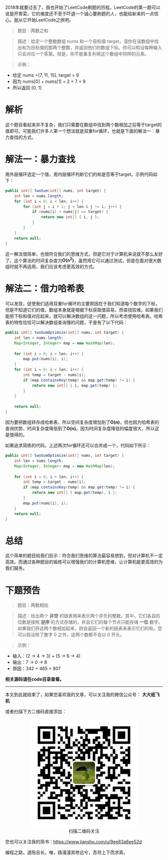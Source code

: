 2018年就要过去了，我也开始了LeetCode刷题的历程。LeetCode的第一题可以说是开胃菜，它的难度还不至于吓退一个诚心要刷题的人，也能给新来的一点信心。就从它开始LeetCode之旅吧。

> 题目：两数之和

> 描述：给定一个整数数组 nums 和一个目标值 target，请你在该数组中找出和为目标值的那两个整数，并返回他们的数组下标。你可以假设每种输入只会对应一个答案。但是，你不能重复利用这个数组中同样的元素。

> 示例：
* 给定 nums =[7, 11, 15], target = 9
* 因为 nums[0] + nums[1] = 2 + 7 = 9
* 所以返回 [0, 1]

# 解析

这个题目看起来并不复杂，我们只需要在数组中找到两个数相加之后等于target的值即可。可能我们许多人第一个想法就是双重for循环，也就是下面的解法一：暴力查找的方式。

# 解法一：暴力查找

用外层循环选定一个值，用内层循环判断它们的和是否等于target。示例代码如下：

```java
public int[] twoSum(int[] nums, int target) {
    int len = nums.length;
    for (int i = 0; i < len; i++) {
        for (int j = i + 1; j < len & j != i; j++) {
            if (nums[i] + nums[j] == target) {
                return new int[] { i, j };
            }
        }
    }
    return null;
}
```

这一解法很简单，也很符合我们的思维方式，但是它对于计算机来说就不那么友好了。这个算法的时间复杂度为**O(n<sup>2</sup>)**，虽然用它可以通过测试，但是在面对很大数组时就不再适用，我们应该考虑更高效的方式。

# 解法二：借力哈希表

可以发现，促使我们适用双重for循环的主要原因在于我们知道每个数字的下标，但是不知道它们的值，数组本身就是根据下标获取值容易，而查找较难。如果我们能把下标和值对应起来，就可以解决数组的这一问题，所以考虑使用哈希表。哈希表的特性恰恰可以解决数组查询慢的问题，于是有了以下代码：

```java
public int[] twoSumOptimize(int[] nums, int target) {
    int len = nums.length;
    Map<Integer, Integer> map = new HashMap(len);

    for (int i = 0; i < len; i++) {
        map.put(nums[i], i);
    }
    for (int i = 0; i < len; i++) {
        int temp = target - nums[i];
        if (map.containsKey(temp) && map.get(temp) != i) {
            return new int[] { i, map.get(temp) };
        }
    }

    return null;
}
```

因为要把数组转存成哈希表，所以空间复杂度增加到了**O(n)**，但也因为哈希表的查询优势，时间复杂度降低到了**O(n)**。因为时间复杂度降低的幅度很大，所以这是值得的。

如果追求简练的代码，上述两次for循环还可以合并成一个，代码如下所示：

```java
public int[] twoSumOptimize(int[] nums, int target) {
    int len = nums.length;
    Map<Integer, Integer> map = new HashMap(len);

    for (int i = 0; i < len; i++) {
        int temp = target - nums[i];
        if (map.containsKey(temp) && map.get(temp) != i) {
            return new int[] { map.get(temp), i };
        }
        map.put(nums[i], i);
    }
    return null;
}
```

# 总结

这个简单的题目给我们启示：符合我们思维的算法最容易想到，但对计算机不一定高效。而通过各种题目的锻炼可以增强我们的计算机思维，让计算机能更高效的为我们服务。

# 下题预告

> 题目：两数相加

> 描述：给出两个 **非空** 的链表用来表示两个非负的整数。其中，它们各自的位数是按照 **逆序** 的方式存储的，并且它们的每个节点只能存储 **一位** 数字。如果我们将这两个数相加起来，则会返回一个新的链表来表示它们的和。您可以假设除了数字 0 之外，这两个数都不会以 0 开头。

> 示例：
* 输入：(2 -> 4 -> 3) + (5 -> 6 -> 4)
* 输出：7 -> 0 -> 8
* 原因：342 + 465 = 807

**相关源码请在code目录查看。**

---

本文到此就结束了，如果您喜欢我的文章，可以关注我的微信公众号： **大大纸飞机** 

或者扫描下方二维码直接添加：

<div align="center"><img src ="./image/qrcode.jpg" /><br/>扫描二维码关注</div>

您也可以关注我的简书：https://www.jianshu.com/u/9ee83a8ee52d

编程之路，道阻且长。唯，路漫漫其修远兮，吾将上下而求索。